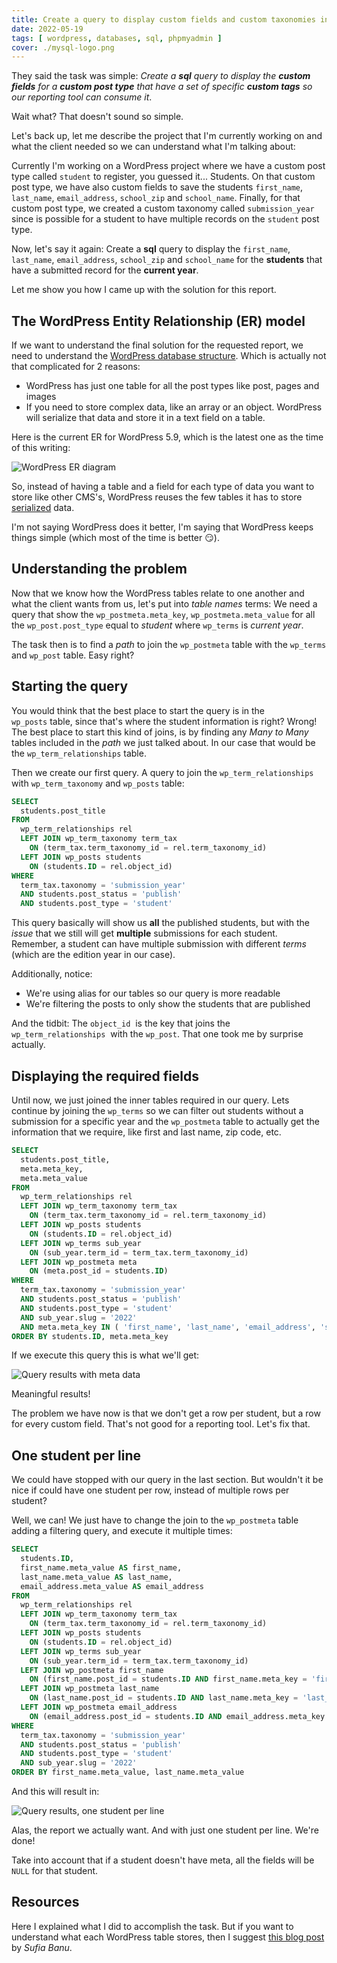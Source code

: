 ```yaml
---
title: Create a query to display custom fields and custom taxonomies in WordPress
date: 2022-05-19
tags: [ wordpress, databases, sql, phpmyadmin ]
cover: ./mysql-logo.png
---
```


They said the task was simple: _Create a **sql** query to display the **custom fields** for a **custom post type** that have a set of specific **custom tags** so our reporting tool can consume it_.

Wait what? That doesn't sound so simple.

Let's back up, let me describe the project that I'm currently working on and what the client needed so we can understand what I'm talking about:

Currently I'm working on a WordPress project where we have a custom post type called `student` to register, you guessed it... Students. On that custom post type, we have also custom fields to save the students `first_name`, `last_name`, `email_address`, `school_zip`  and `school_name`. Finally, for that custom post type, we created a custom taxonomy called `submission_year` since is possible for a student to have multiple records on the `student` post type.

Now, let's say it again: Create a **sql** query to display the `first_name`, `last_name`, `email_address`, `school_zip`  and `school_name` for the **students** that have a submitted record for the **current year**.

Let me show you how I came up with the solution for this report.

## The WordPress Entity Relationship (ER) model

If we want to understand the final solution for the requested report, we need to understand the [WordPress database structure](https://codex.wordpress.org/Database_Description). Which is actually not that complicated for 2 reasons:

- WordPress has just one table for all the post types like post, pages and images
- If you need to store complex data, like an array or an object. WordPress will serialize that data and store it in a text field on a table.

Here is the current ER for WordPress 5.9, which is the latest one as the time of this writing:

![WordPress ER diagram](https://codex.wordpress.org/images/2/25/WP4.4.2-ERD.png)

So, instead of having a table and a field for each type of data you want to store like other CMS's, WordPress reuses the few tables it has to store [serialized](https://www.php.net/manual/en/function.serialize.php) data.

I'm not saying WordPress does it better, I'm saying that WordPress keeps things simple (which most of the time is better 😏).

## Understanding the problem

Now that we know how the WordPress tables relate to one another and what the client wants from us, let's put into _table names_ terms: We need a query that show the `wp_postmeta.meta_key`, `wp_postmeta.meta_value` for all the `wp_post.post_type` equal to _student_ where `wp_terms` is _current year_.

The task then is to find a _path_ to join the `wp_postmeta` table with the `wp_terms` and `wp_post` table. Easy right?

## Starting the query

You would think that the best place to start the query is in the `wp_posts` table, since that's where the student information is right? Wrong! The best place to start this kind of joins, is by finding any _Many to Many_ tables included in the _path_ we just talked about. In our case that would be the `wp_term_relationships` table.

Then we create our first query. A query to join the `wp_term_relationships` with `wp_term_taxonomy` and `wp_posts` table:

```sql
SELECT
  students.post_title
FROM
  wp_term_relationships rel
  LEFT JOIN wp_term_taxonomy term_tax
    ON (term_tax.term_taxonomy_id = rel.term_taxonomy_id)
  LEFT JOIN wp_posts students
    ON (students.ID = rel.object_id)
WHERE
  term_tax.taxonomy = 'submission_year'
  AND students.post_status = 'publish'
  AND students.post_type = 'student'
```

This query basically will show us **all** the published students, but with the _issue_ that we still will get **multiple** submissions for each student. Remember, a student can have multiple submission with different _terms_ (which are the edition year in our case).

Additionally, notice:

- We're using alias for our tables so our query is more readable
- We're filtering the posts to only show the students that are published

And the tidbit: The `object_id`  is the key that joins the `wp_term_relationships`  with the `wp_post`. That one took me by surprise actually.

## Displaying the required fields

Until now, we just joined the inner tables required in our query. Lets continue by joining the `wp_terms` so we can filter out students without a submission for a specific year and  the `wp_postmeta` table to actually get the information that we require, like first and last name, zip code, etc.

```sql {10-14,19-20}
SELECT
  students.post_title,
  meta.meta_key,
  meta.meta_value
FROM
  wp_term_relationships rel
  LEFT JOIN wp_term_taxonomy term_tax
    ON (term_tax.term_taxonomy_id = rel.term_taxonomy_id)
  LEFT JOIN wp_posts students
    ON (students.ID = rel.object_id)
  LEFT JOIN wp_terms sub_year
    ON (sub_year.term_id = term_tax.term_taxonomy_id)
  LEFT JOIN wp_postmeta meta
    ON (meta.post_id = students.ID)
WHERE
  term_tax.taxonomy = 'submission_year'
  AND students.post_status = 'publish'
  AND students.post_type = 'student'
  AND sub_year.slug = '2022'
  AND meta.meta_key IN ( 'first_name', 'last_name', 'email_address', 'school_zip', 'school_name')
ORDER BY students.ID, meta.meta_key
```

If we execute this query this is what we'll get:

![Query results with meta data](./query-results-rows.png)

Meaningful results!

The problem we have now is that we don't get a row per student, but a row for every custom field. That's not good for a reporting tool. Let's fix that.

## One student per line

We could have stopped with our query in the last section. But wouldn't it be nice if could have one student per row, instead of multiple rows per student?

Well, we can! We just have to change the join to the `wp_postmeta` table adding a filtering query, and execute it multiple times:

```sql {14-19}
SELECT
  students.ID,
  first_name.meta_value AS first_name,
  last_name.meta_value AS last_name,
  email_address.meta_value AS email_address
FROM
  wp_term_relationships rel
  LEFT JOIN wp_term_taxonomy term_tax
    ON (term_tax.term_taxonomy_id = rel.term_taxonomy_id)
  LEFT JOIN wp_posts students
    ON (students.ID = rel.object_id)
  LEFT JOIN wp_terms sub_year
    ON (sub_year.term_id = term_tax.term_taxonomy_id)
  LEFT JOIN wp_postmeta first_name
    ON (first_name.post_id = students.ID AND first_name.meta_key = 'first_name' )
  LEFT JOIN wp_postmeta last_name
    ON (last_name.post_id = students.ID AND last_name.meta_key = 'last_name' )
  LEFT JOIN wp_postmeta email_address
    ON (email_address.post_id = students.ID AND email_address.meta_key = 'email_address' )
WHERE
  term_tax.taxonomy = 'submission_year'
  AND students.post_status = 'publish'
  AND students.post_type = 'student'
  AND sub_year.slug = '2022'
ORDER BY first_name.meta_value, last_name.meta_value
```

And this will result in:

![Query results, one student per line](./query-results-columns.png)

Alas, the report we actually want. And with just one student per line. We're done!

Take into account that if a student doesn't have meta, all the fields will be `NULL` for that student.

## Resources

Here I explained what I did to accomplish the task. But if you want to understand what each WordPress table stores, then I suggest [this blog post](https://blogvault.net/wordpress-database-schema/) by _Sufia Banu_.
